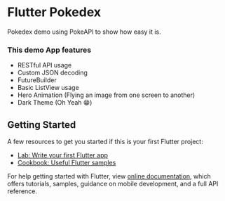 # Flutter Pokedex

Pokedex demo using PokeAPI to show how easy it is.

### This demo App features
* RESTful API usage
* Custom JSON decoding
* FutureBuilder
* Basic ListView usage
* Hero Animation (Flying an image from one screen to another)
* Dark Theme (Oh Yeah 😁)

## Getting Started

A few resources to get you started if this is your first Flutter project:

- [Lab: Write your first Flutter app](https://flutter.dev/docs/get-started/codelab)
- [Cookbook: Useful Flutter samples](https://flutter.dev/docs/cookbook)

For help getting started with Flutter, view 
[online documentation](https://flutter.dev/docs), which offers tutorials, 
samples, guidance on mobile development, and a full API reference.
